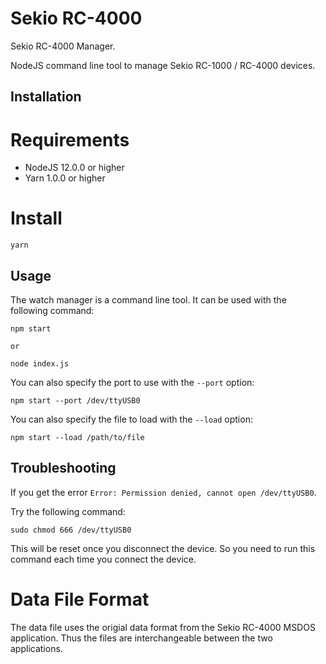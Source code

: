 # Sekio RC-4000

Sekio RC-4000 Manager.

NodeJS command line tool to manage Sekio RC-1000 / RC-4000 devices.

## Installation

# Requirements

* NodeJS 12.0.0 or higher
* Yarn 1.0.0 or higher

# Install

```
yarn
```

## Usage

The watch manager is a command line tool. It can be used with the following command:

```
npm start

or

node index.js
```

You can also specify the port to use with the `--port` option:

```
npm start --port /dev/ttyUSB0
```

You can also specify the file to load with the `--load` option:

```
npm start --load /path/to/file
```


## Troubleshooting

If you get the error `Error: Permission denied, cannot open /dev/ttyUSB0`.

Try the following command:

```
sudo chmod 666 /dev/ttyUSB0
```

This will be reset once you disconnect the device. So you need to run this command each time you connect the device.

# Data File Format

The data file uses the origial data format from the Sekio RC-4000 MSDOS application.  Thus the files are interchangeable between the two applications.